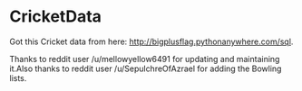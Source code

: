 # CricketData

Got this Cricket data from here: http://bigplusflag.pythonanywhere.com/sql. 

Thanks to reddit user  /u/mellowyellow6491 for updating and maintaining it.Also thanks to reddit user /u/SepulchreOfAzrael for adding the Bowling lists.
